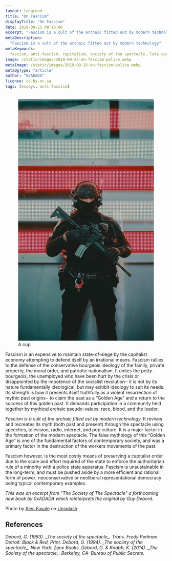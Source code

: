 ```yaml
---
layout: longread
title: "On Fascism"
displayTitle: "On Fascism"
date: 2019-09-25 08:10:00
excerpt: "Fascism is a cult of the archaic fitted out by modern technology"
metaDescription:
  "Fascism is a cult of the archaic fitted out by modern technology"
metaKeywords:
  fascism, anti-fascism, capitalism, society of the spectacle, late capitalism
image: /static/images/2019-09-25-on-fascism-police.webp
metaImage: /static/images/2019-09-25-on-fascism-police.webp
metaOgType: "article"
author: "0xADADA"
license: cc-by-nc-sa
tags: [essays, anti-fascism]
---
```


<figure>
  <img src="/static/images/2019-09-25-on-fascism-police.webp" alt="ACAB" title="A cop">
  <figcaption>A cop</figcaption>
</figure>

Fascism is an expensive to maintain state-of-siege by the capitalist economy
attempting to defend itself by an irrational means. Fascism rallies to the
defense of the conservative bourgeois ideology of the family, private property,
the moral order, and patriotic nationalism. It unites the petty-bourgeois, the
unemployed who have been hurt by the crisis or disappointed by the impotence of
the socialist revolution‒ it is not by its nature fundamentally ideological, but
may exhibit ideology to suit its needs. Its strength is how it presents itself
truthfully as a violent resurrection of mythic past origins‒ to claim the past
as a “Golden Age” and a return to the success of this golden past. It demands
participation in a community held together by mythical archaic pseudo-values:
race, blood, and the leader.

_Fascism is a cult of the archaic fitted out by modern technology._ It revives
and recreates its myth (both past and present) through the spectacle using
speeches, television, radio, internet, and pop culture. It is a major factor in
the formation of the modern spectacle. The false mythology of this “Golden Age”
is one of the fundamental factors of contemporary society, and was a primary
factor in the destruction of the workers movements of the past.

Fascism however, is the most costly means of preserving a capitalist order due
to the scale and effort required of the state to enforce the authoritarian rule
of a minority with a police state apparatus. Fascism is unsustainable in the
long-term, and must be pushed aside by a more efficient and rational form of
power; neoconservative or neoliberal representational democracy being typical
contemporary examples.

_This was an excerpt from "The Society of The Spectacle" a forthcoming new book
by 0xADADA which reinterprets the original by Guy Debord._

<aside>
  Photo by <a href="https://unsplash.com/@alecfavale">Alec Favale</a> on 
  <a href="https://unsplash.com/s/photos/police">Unsplash</a>
</aside>

<aside hidden>
  This was also posted to
  <a href="https://indieweb.xyz/en/socialtheory" class="u-syndication">/en/socialtheory</a>.
</aside>

## References

<cite class="hanging-indent">
Debord, G. (1983). _The society of the spectacle_. Trans. Fredy Perlman.
Detroit: Black & Red, Print.

<cite class="hanging-indent">
Debord, G. (1994). _The society of the spectacle_. New York: Zone Books.

<cite class="hanging-indent">
Debord, G. & Knabb, K. (2014). _The Society of the spectacle_. Berkeley, CA:
Bureau of Public Secrets.
